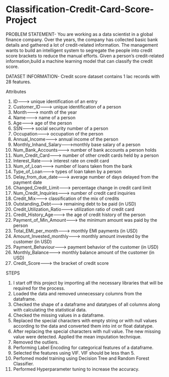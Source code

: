 # Classification-Credit-Card-Score-Project

PROBLEM STATEMENT- You are working as a data scientist in a global finance company. Over the years, the company has collected basic bank details and gathered a lot of
credit-related information. The management wants to build an intelligent system to segregate the people into credit score brackets to reduce the manual efforts. Given a
person’s credit-related information,build a machine learning model that can classify the credit score.

DATASET INFORMATION- Credit score dataset contains 1 lac records with 28 features.

Attributes 
1. ID---> unique identification of an entry
2. Customer_ID---> unique identification of a person
3. Month---> month of the year
4. Name---> name of a person
5. Age---> age of the person
6. SSN---> social security number of a person
7. Occupation---> occupation of the person
8. Annual_Income---> annual income of the person
9. Monthly_Inhand_Salary--->monthly base salary of a person
10. Num_Bank_Accounts---> number of bank accounts a person holds
11. Num_Credit_Card---> number of other credit cards held by a person
12. Interest_Rate---> interest rate on credit card
13. Num_of_Loan---> number of loans taken from the bank
14. Type_of_Loan---> types of loan taken by a person
15. Delay_from_due_date---> average number of days delayed from the payment date
16. Changed_Credit_Limit---> percentage change in credit card limit
17. Num_Credit_Inquiries---> number of credit card inquiries
18. Credit_Mix---> classification of the mix of credits
19. Outstanding_Debt---> remaining debt to be paid (in USD)
20. Credit_Utilization_Ratio---> utilization ratio of credit card
21. Credit_History_Age---> the age of credit history of the person
22. Payment_of_Min_Amount---> the minimum amount was paid by the person
23. Total_EMI_per_month---> monthly EMI payments (in USD)
24. Amount_Invested_monthly---> monthly amount invested by the customer (in USD)
25. Payment_Behaviour---> payment behavior of the customer (in USD)
26. Monthly_Balance---> monthly balance amount of the customer (in USD)
27. Credit_Score---> the bracket of credit score

STEPS
1. I start off this project by importing all the necessary libraries that will be required for the process.
2. Loaded the data and removed unnecessary columns from the dataframe.
3. Checked the shape of a dataframe and datatypes of all columns along with calculating the statistical data.
4. Checked the missing values in a dataframe.
5. Replaced the special characters with empty string or with null values according to the data and converted them into int or float datatype. 
6. After replacing the special characters with null value. The new missing value were detected. Applied the mean imputation technique.
7. Removed the outliers.
8. Performing Label Encoding for categorical features of a dataframe.
9. Selected the features using VIF. VIF should be less than 5.
10. Perfomed model training using Decision Tree and Random Forest Classifier.
11. Performed Hyperparameter tuning to increase the accuracy.
